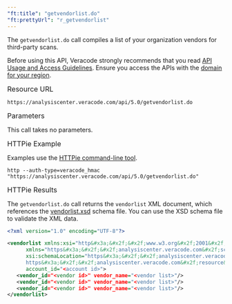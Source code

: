 ```yaml
---
"ft:title": "getvendorlist.do"
"ft:prettyUrl": "r_getvendorlist"
---
```

The `getvendorlist.do` call compiles a list of your organization vendors for third-party scans.

Before using this API, Veracode strongly recommends that you read [API Usage and Access Guidelines](https://docs.veracode.com/r/c_API_usage_guidelines). Ensure you access the APIs with the [domain for your region](https://docs.veracode.com/r/Region_Domains_for_Veracode_APIs).

<p><span style="font-size: medium;">Resource URL</span></p>

`https://analysiscenter.veracode.com/api/5.0/getvendorlist.do`

<p><span style="font-size: medium;">Parameters</span></p>

This call takes no parameters.

<p><span style="font-size: medium;">HTTPie Example</span></p>

Examples use the [HTTPie command-line tool](https://docs.veracode.com/r/c_httpie_tool).

```shell
http --auth-type=veracode_hmac "https://analysiscenter.veracode.com/api/5.0/getvendorlist.do"
```

<p><span style="font-size: medium;">HTTPie Results</span></p>

The `getvendorlist.do` call returns the `vendorlist` XML document, which references the [vendorlist.xsd](https://analysiscenter.veracode.com/resource/2.0/vendorlist.xsd) schema file. You can use the XSD schema file to validate the XML data.

```xml
<?xml version="1.0" encoding="UTF-8"?>

<vendorlist xmlns:xsi="http&#x3a;&#x2f;&#x2f;www.w3.org&#x2f;2001&#x2f;XMLSchema-instance" 
      xmlns="https&#x3a;&#x2f;&#x2f;analysiscenter.veracode.com&#x2f;schema&#x2f;2.0&#x2f;vendorlist" 
      xsi:schemaLocation="https&#x3a;&#x2f;&#x2f;analysiscenter.veracode.com&#x2f;schema&#x2f;2.0&#x2f;vendorlist 
      https&#x3a;&#x2f;&#x2f;analysiscenter.veracode.com&#x2f;resource&#x2f;2.0&#x2f;vendorlist.xsd" 
      account_id="<account id>">
   <vendor_id="<vendor id>" vendor_name="<vendor list>"/>
   <vendor_id="<vendor id>" vendor_name="<vendor list>"/>
   <vendor_id="<vendor id>" vendor_name="<vendor list>"/>
</vendorlist>
```

